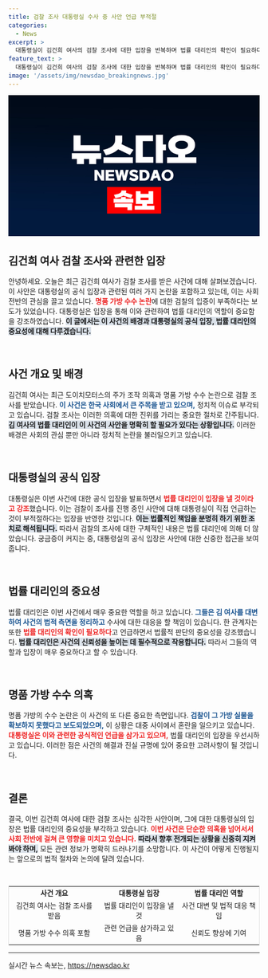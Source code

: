 ```yaml
---
title: 검찰 조사 대통령실 수사 중 사안 언급 부적절
categories:
  - News
excerpt: >
  대통령실이 김건희 여사의 검찰 조사에 대한 입장을 반복하며 법률 대리인의 확인이 필요하다고 밝혔습니다. 명품 가방 수수 논란과 관련된 보도에 대한 즉답을 피하며 검찰의 수사 상황을 주목하게 합니다.
feature_text: >
  대통령실이 김건희 여사의 검찰 조사에 대한 입장을 반복하며 법률 대리인의 확인이 필요하다고 밝혔습니다. 명품 가방 수수 논란과 관련된 보도에 대한 즉답을 피하며 검찰의 수사 상황을 주목하게 합니다.
image: '/assets/img/newsdao_breakingnews.jpg'
---
```


<p><img src="/assets/img/newsdao_breakingnews.jpg" alt="flaretime 속보" /></p>

<h2 data-ke-size="size26">김건희 여사 검찰 조사와 관련한 입장</h2>

<p data-ke-size="size16">안녕하세요. 오늘은 최근 김건희 여사가 검찰 조사를 받은 사건에 대해 살펴보겠습니다. 이 사안은 대통령실의 공식 입장과 관련된 여러 가지 논란을 포함하고 있는데, 이는 사회 전반의 관심을 끌고 있습니다. <b><span style="color: #ee2323;">명품 가방 수수 논란</span></b>에 대한 검찰의 입증이 부족하다는 보도가 있었습니다. 대통령실은 입장을 통해 이와 관련하여 법률 대리인의 역할이 중요함을 강조하였습니다. <b><span style="background-color: #21538527;">이 글에서는 이 사건의 배경과 대통령실의 공식 입장, 법률 대리인의 중요성에 대해 다루겠습니다.</span></b></p>

<p data-ke-size="size16">&nbsp;</p>

<h2 data-ke-size="size26">사건 개요 및 배경</h2>

<p data-ke-size="size16">김건희 여사는 최근 도이치모터스의 주가 조작 의혹과 명품 가방 수수 논란으로 검찰 조사를 받았습니다. <b><span style="color: #1a5490;">이 사건은 한국 사회에서 큰 주목을 받고 있으며,</span></b> 정치적 이슈로 부각되고 있습니다. 검찰 조사는 이러한 의혹에 대한 진위를 가리는 중요한 절차로 간주됩니다. <b><span style="background-color: #21538527;">김 여사의 법률 대리인이 이 사건의 사안을 명확히 할 필요가 있다는 상황입니다.</span></b> 이러한 배경은 사회의 관심 뿐만 아니라 정치적 논란을 불러일으키고 있습니다.</p>

<p data-ke-size="size16">&nbsp;</p>

<h2 data-ke-size="size26">대통령실의 공식 입장</h2>

<p data-ke-size="size16">대통령실은 이번 사건에 대한 공식 입장을 발표하면서 <b><span style="color: #ee2323;">법률 대리인이 입장을 낼 것이라고 강조</span></b>했습니다. 이는 검찰이 조사를 진행 중인 사안에 대해 대통령실이 직접 언급하는 것이 부적절하다는 입장을 반영한 것입니다. <b><span style="background-color: #21538527;">이는 법률적인 책임을 분명히 하기 위한 조치로 해석됩니다.</span></b> 따라서 검찰의 조사에 대한 구체적인 내용은 법률 대리인에 의해 더 않았습니다. 궁금증이 커지는 중, 대통령실의 공식 입장은 사안에 대한 신중한 접근을 보여줍니다.</p>

<p data-ke-size="size16">&nbsp;</p>

<h2 data-ke-size="size26">법률 대리인의 중요성</h2>

<p data-ke-size="size16">법률 대리인은 이번 사건에서 매우 중요한 역할을 하고 있습니다. <b><span style="color: #1a5490;">그들은 김 여사를 대변하여 사건의 법적 측면을 정리하고</span></b> 수사에 대한 대응을 할 책임이 있습니다. 한 관계자는 또한 <b><span style="color: #ee2323;">법률 대리인의 확인이 필요하다</span></b>고 언급하면서 법률적 판단의 중요성을 강조했습니다. <b><span style="background-color: #21538527;">법률 대리인은 사건의 신뢰성을 높이는 데 필수적으로 작용합니다.</span></b> 따라서 그들의 역할과 입장이 매우 중요하다고 할 수 있습니다.</p>

<p data-ke-size="size16">&nbsp;</p>

<h2 data-ke-size="size26">명품 가방 수수 의혹</h2>

<p data-ke-size="size16">명품 가방의 수수 논란은 이 사건의 또 다른 중요한 측면입니다. <b><span style="color: #1a5490;">검찰이 그 가방 실물을 확보하지 못했다고 보도되었으며,</span></b> 이 상황은 대중 사이에서 혼란을 일으키고 있습니다. <b><span style="color: #ee2323;">대통령실은 이와 관련한 공식적인 언급을 삼가고 있으며,</span></b> 법률 대리인의 입장을 우선시하고 있습니다. 이러한 점은 사건의 해결과 진실 규명에 있어 중요한 고려사항이 될 것입니다.</p>

<p data-ke-size="size16">&nbsp;</p>

<h2 data-ke-size="size26">결론</h2>

<p data-ke-size="size16">결국, 이번 김건희 여사에 대한 검찰 조사는 심각한 사안이며, 그에 대한 대통령실의 입장은 법률 대리인의 중요성을 부각하고 있습니다. <b><span style="color: #ee2323;">이번 사건은 단순한 의혹을 넘어서서 사회 전반에 걸쳐 큰 영향을 미치고 있습니다.</span></b> <b><span style="background-color: #21538527;">따라서 향후 전개되는 상황을 신중히 지켜봐야 하며,</span></b> 모든 관련 정보가 명확히 드러나기를 소망합니다. 이 사건이 어떻게 진행될지는 앞으로의 법적 절차와 논의에 달려 있습니다.</p>

<p data-ke-size="size16">&nbsp;</p>

<table style="width: 100%; border-collapse: collapse; border: 1px solid #dddddd;">
  <tbody>
    <tr>
      <td style="text-align: center; height: 17px;"><b>사건 개요</b></td>
      <td style="text-align: center; height: 17px;"><b>대통령실 입장</b></td>
      <td style="text-align: center; height: 17px;"><b>법률 대리인 역할</b></td>
    </tr>
    <tr>
      <td style="text-align: center; height: 17px;">김건희 여사는 검찰 조사를 받음</td>
      <td style="text-align: center; height: 17px;">법률 대리인이 입장을 낼 것</td>
      <td style="text-align: center; height: 17px;">사건 대변 및 법적 대응 책임</td>
    </tr>
    <tr>
      <td style="text-align: center; height: 17px;">명품 가방 수수 의혹 포함</td>
      <td style="text-align: center; height: 17px;">관련 언급을 삼가하고 있음</td>
      <td style="text-align: center; height: 17px;">신뢰도 향상에 기여</td>
    </tr>
  </tbody>
</table>

<hr>
실시간 뉴스 속보는, <a href="https://newsdao.kr" rel="dofollow">https://newsdao.kr</a>


